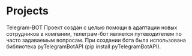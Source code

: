 # Projects
Telegram-BOT 
Проект создан с целью помощи в адаптации новых сотрудников в компании, телеграм-бот является путеводителем по часто задаваемым вопросам.
При создании бота была использована библиотека pyTelegramBotAPI (pip install pyTelegramBotAPI).
